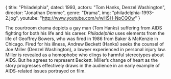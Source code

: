 {
  title: "Philadelphia",
  dated: 1993,
  actors: "Tom Hanks, Denzel Washington",
  director: "Jonathan Demme",
  genre: "Drama",
  img: "philadelphia-1993-2.jpg",
  youtube: "http://www.youtube.com/v/wHSH-NpCQOw"
}

The courtroom drama depicts a gay man (Tom Hanks) suffering from AIDS fighting for both his life and his career. _Philadelphia_ uses elements from the life of Geoffrey Bowers, who was fired in 1986 from Baker & McKenzie in Chicago. Fired for his illness, Andrew Beckett (Hanks) seeks the counsel of Joe Miller (Denzel Washington), a lawyer experienced in personal injury law. Miller is revealed as a homophobe who clings to harmful stereotypes about AIDS. But he agrees to represent Beckett. Miller’s change of heart as the story progresses effectively draws in the audience in an early example of AIDS-related issues portrayed on film. 
